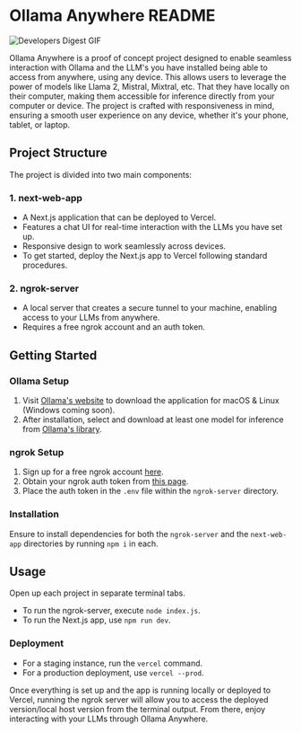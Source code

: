 # Ollama Anywhere README
![Developers Digest GIF](https://media.giphy.com/media/v1.Y2lkPTc5MGI3NjExa2cwMzl2NmFwcWR4NjU1M3V5OTV2Z253MGd2dGx5cWt0eW01MGJjaCZlcD12MV9pbnRlcm5hbF9naWZfYnlfaWQmY3Q9Zw/5Qc9jVHQKmS7bQUQCe/giphy.gif)



Ollama Anywhere is a proof of concept project designed to enable seamless interaction with Ollama and the LLM's you have installed being able to access from anywhere, using any device. This  allows users to leverage the power of models like Llama 2, Mistral, Mixtral, etc. That they have locally on their computer,  making them accessible for inference directly from your computer or device. The project is crafted with responsiveness in mind, ensuring a smooth user experience on any device, whether it's your phone, tablet, or laptop.

## Project Structure

The project is divided into two main components:

### 1. next-web-app

- A Next.js application that can be deployed to Vercel.
- Features a chat UI for real-time interaction with the LLMs you have set up.
- Responsive design to work seamlessly across devices.
- To get started, deploy the Next.js app to Vercel following standard procedures.

### 2. ngrok-server

- A local server that creates a secure tunnel to your machine, enabling access to your LLMs from anywhere.
- Requires a free ngrok account and an auth token.

## Getting Started

### Ollama Setup

1. Visit [Ollama's website](https://ollama.com/) to download the application for macOS & Linux (Windows coming soon).
2. After installation, select and download at least one model for inference from [Ollama's library](https://ollama.com/library/mistral).

### ngrok Setup

1. Sign up for a free ngrok account [here](https://ngrok.com/).
2. Obtain your ngrok auth token from [this page](https://dashboard.ngrok.com/get-started/your-authtoken).
3. Place the auth token in the `.env` file within the `ngrok-server` directory.

### Installation

Ensure to install dependencies for both the `ngrok-server` and the `next-web-app` directories by running `npm i` in each.

## Usage

Open up each project in separate terminal tabs.

- To run the ngrok-server, execute `node index.js`.
- To run the Next.js app, use `npm run dev`.

### Deployment

- For a staging instance, run the `vercel` command.
- For a production deployment, use `vercel --prod`.

Once everything is set up and the app is running locally or deployed to Vercel, running the ngrok server will allow you to access the deployed version/local host version from the terminal output. From there, enjoy interacting with your LLMs through Ollama Anywhere.
